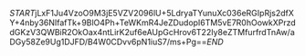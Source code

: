 $START$jLxF1Ju4VzoO9M3jE5VZV2096lU+5LdryaTYunuXc036eRGIpRjs2dfXY+4nby36NIfafTk+9BlO4Ph+TeWKmR4JeZDudopI6TM5vE7R0hOowkXPrzddGKzV3QWBiR2OkOax4ntLirK2uf6eAUpGcHrov6T22Iy8eZTMfurfrdTnAw/aDGy58Ze9Ug1DJFD/B4W0CDvv6pN1iuS7/ms+Pg==$END$